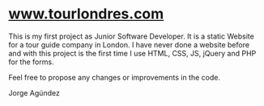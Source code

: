 www.tourlondres.com
===================

This is my first project as Junior Software Developer. It is a static Website for a tour guide company in London.
I have never done a website before and with this project is the first time I use HTML, CSS, JS, jQuery and PHP for the forms.

Feel free to propose any changes or improvements in the code.

Jorge Agúndez

